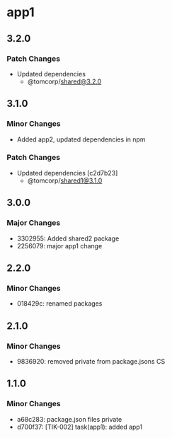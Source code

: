 # app1

## 3.2.0

### Patch Changes

- Updated dependencies
  - @tomcorp/shared@3.2.0

## 3.1.0

### Minor Changes

- Added app2, updated dependencies in npm

### Patch Changes

- Updated dependencies [c2d7b23]
  - @tomcorp/shared1@3.1.0

## 3.0.0

### Major Changes

- 3302955: Added shared2 package
- 2256079: major app1 change

## 2.2.0

### Minor Changes

- 018429c: renamed packages

## 2.1.0

### Minor Changes

- 9836920: removed private from package.jsons CS

## 1.1.0

### Minor Changes

- a68c283: package.json files private
- d700f37: [TIK-002] task(app1): added app1
